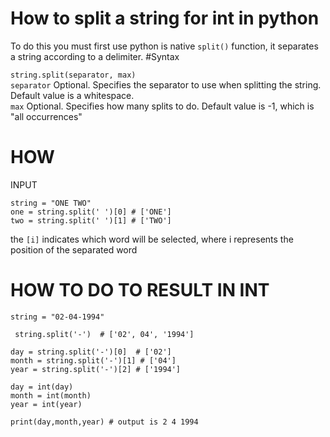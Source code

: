 # How to split a string for int in python

To do this you must first use python is native `split()` function, it separates a string according to a delimiter.
#Syntax

`string.split(separator, max)`
<br/>
`separator`	Optional. Specifies the separator to use when splitting the string. Default value is a whitespace. 
<br/>
`max`	Optional. Specifies how many splits to do. Default value is -1, which is "all occurrences"

# HOW 

INPUT
```
string = "ONE TWO"
one = string.split(' ')[0] # ['ONE']
two = string.split(' ')[1] # ['TWO']
```
the `[i]` indicates which word will be selected, where i represents the position of the separated word
<br/>

# HOW TO DO TO RESULT IN INT
```
string = "02-04-1994"

 string.split('-')  # ['02', 04', '1994']
 
day = string.split('-')[0]  # ['02']
month = string.split('-')[1] # ['04']
year = string.split('-')[2] # ['1994']

day = int(day)
month = int(month)
year = int(year)

print(day,month,year) # output is 2 4 1994
